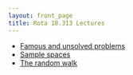 ```yaml
---
layout: front_page
title: Rota 18.313 Lectures
---
```


* [Famous and unsolved problems](01_famous_and_unsolved_problems)
* [Sample spaces](02_sample_spaces)
* [The random walk](12_the_random_walk)